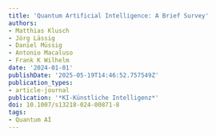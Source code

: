 ```yaml
---
title: 'Quantum Artificial Intelligence: A Brief Survey'
authors:
- Matthias Klusch
- Jörg Lässig
- Daniel Müssig
- Antonio Macaluso
- Frank K Wilhelm
date: '2024-01-01'
publishDate: '2025-05-19T14:46:52.757549Z'
publication_types:
- article-journal
publication: '*KI-Künstliche Intelligenz*'
doi: 10.1007/s13218-024-00871-8
tags:
- Quantum AI
---
```

